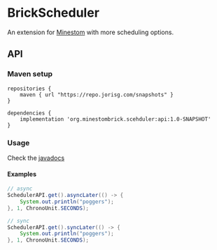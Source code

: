 # BrickScheduler

An extension for [Minestom](https://github.com/Minestom/Minestom) with more scheduling options.

## API

### Maven setup
```
repositories {
    maven { url "https://repo.jorisg.com/snapshots" }
}
```

```
dependencies {
    implementation 'org.minestombrick.scehduler:api:1.0-SNAPSHOT'
}
```

### Usage

Check the [javadocs](https://minestombrick.github.io/BrickScheduler/)

#### Examples
```java
// async
SchedulerAPI.get().asyncLater(() -> {
    System.out.println("poggers");
}, 1, ChronoUnit.SECONDS);

// sync
SchedulerAPI.get().syncLater(() -> {
    System.out.println("poggers");
}, 1, ChronoUnit.SECONDS);
```
